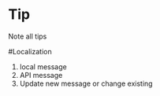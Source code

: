 # Tip
Note all tips


#Localization
 1. local message
 2. API message
 3. Update new message or change existing
 
